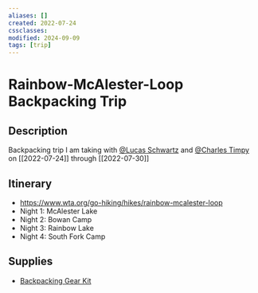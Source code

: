 ```yaml
---
aliases: []
created: 2022-07-24
cssclasses: 
modified: 2024-09-09
tags: [trip]
---
```


# Rainbow-McAlester-Loop Backpacking Trip

## Description

Backpacking trip I am taking with [@Lucas Schwartz](../../../5INBOX/PEOPLE/@Lucas%20Schwartz.md) and [@Charles Timpy](../../../5INBOX/PEOPLE/@Charles%20Timpy.md) on [[2022-07-24]] through [[2022-07-30]]

## Itinerary

- https://www.wta.org/go-hiking/hikes/rainbow-mcalester-loop
- Night 1: McAlester Lake
- Night 2: Bowan Camp
- Night 3: Rainbow Lake
- Night 4: South Fork Camp

## Supplies

- [Backpacking Gear Kit](Backpacking%20Gear%20Kit.md)
